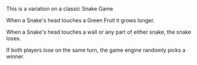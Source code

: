 This is a variation on a classic Snake Game

When a Snake's head touches a Green Fruit it grows longer.

When a Snake's head touches a wall or any part of either snake, the snake loses.

If both players lose on the same turn, the game engine randomly picks a winner. 
